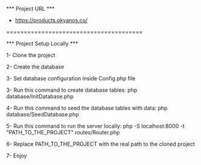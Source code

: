 *** Project URL ***

- https://products.okyanos.co/

=======================================

*** Project Setup Locally ***

1- Clone the project

2- Create the database 

3- Set database configuration inside Config.php file

3- Run this command to create database tables: php database/InitDatabase.php

4- Run this command to seed the database tables with data: php database/SeedDatabase.php

5- Run this command to run the server locally: php -S localhost:8000 -t "PATH_TO_THE_PROJECT" routes/Router.php

6- Replace PATH_TO_THE_PROJECT with the real path to the cloned project

7- Enjoy
